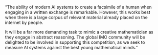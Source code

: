 “The ability of modern AI systems to create a facsimile of a human when engaging in a written exchange is remarkable. However, this works best when there is a large corpus of relevant material already placed on the internet by people. 

It will be a far more demanding task to mimic a creative mathematician as they engage in abstract reasoning. The global IMO community will be delighted to be involved in supporting this competition, as we seek to measure AI systems against the best young mathematical minds.”